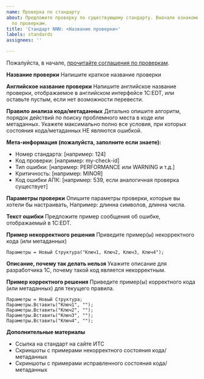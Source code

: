```yaml
---
name: Проверка по стандарту
about: Предложите проверку по существующему стандарту. Вначале ознакомьтесь с соглашением
  по проверкам.
title: 'Стандарт NNN: <Название проверки>'
labels: standards
assignees: ''

---
```


Пожалуйста, в начале, [прочитайте соглашения по проверкам](https://github.com/1C-Company/v8-code-style/blob/master/Check_Convention.md).

**Название проверки**
Напишите краткое название проверки

**Английское название проверки**
Напишите английское название проверки, отображаемое в английском интерфейсе 1C:EDT, или оставьте пустым, если нет возможности перевести.

**Правило анализа кода/метаданных**
Детально опишите алгоритм, порядок действий по поиску проблемного места в коде или метаданных.
Укажете максимально полно все условия, при которых состояния кода/метаданных НЕ являются ошибкой.

**Мета-информация (пожалуйста, заполните если знаете):**
- Номер стандарта: [например: 124]
- Код проверки: [например: my-check-id]
- Тип ошибки: [например: PERFORMANCE или WARNING и т.д.]
- Критичность: [например: MINOR]
- Код ошибки АПК: [например: 539, если аналогичная проверка существует]

**Параметры проверки**
Опишите параметры проверки, которые вы хотели бы настраивать, Например: длинна символов, длинна числа.


**Текст ошибки**
Предложите пример сообщения об ошибке, отображаемый в 1C:EDT.

**Пример некорректного решения**
Приведите пример(ы) некорректного кода (или метаданных)
```bsl
Параметры = Новый Структура("Ключ1, Ключ2, Ключ3, Ключ4");
```

**Описание, почему так делать нельзя**
Укажите описание для разработчика 1С, почему такой код является некорректным.

**Пример корректного решения**
Приведите пример(ы) корректного кода (или метаданных) для текущего правила.
```bsl
Параметры = Новый Структура;
Параметры.Вставить("Ключ1", "");
Параметры.Вставить("Ключ2", "");
Параметры.Вставить("Ключ3", "");
Параметры.Вставить("Ключ4", "");
```

**Дополнительные материалы**
- Ссылка на стандарт на сайте ИТС
- Скриншоты с примерами некорректного состояния кода/метаданных
- Скриншоты с примерами исправленного состояния кода/метаданных

